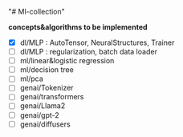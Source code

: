 "# Ml-collection" 

**concepts&algorithms to be implemented**

- [X] dl/MLP : AutoTensor, NeuralStructures, Trainer
- [ ] dl/MLP : regularization, batch data loader
- [ ] ml/linear&logistic regression
- [ ] ml/decision tree
- [ ] ml/pca
- [ ] genai/Tokenizer
- [ ] genai/transformers
- [ ] genai/Llama2
- [ ] genai/gpt-2
- [ ] genai/diffusers